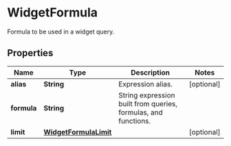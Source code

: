 

# WidgetFormula

Formula to be used in a widget query.

## Properties

Name | Type | Description | Notes
------------ | ------------- | ------------- | -------------
**alias** | **String** | Expression alias. |  [optional]
**formula** | **String** | String expression built from queries, formulas, and functions. | 
**limit** | [**WidgetFormulaLimit**](WidgetFormulaLimit.md) |  |  [optional]



